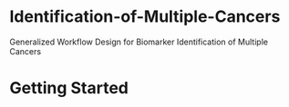 # Identification-of-Multiple-Cancers
Generalized Workflow Design for Biomarker  Identification of Multiple Cancers
# Getting Started

